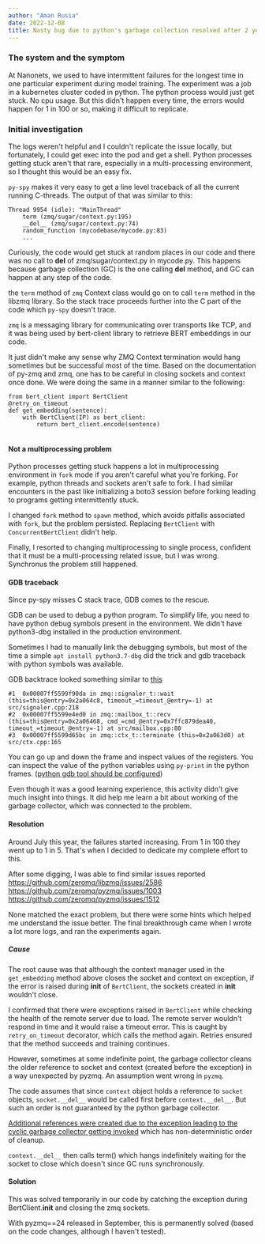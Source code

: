 ```yaml
---
author: "Aman Rusia"
date: 2022-12-08
title: Nasty bug due to python's garbage collection resolved after 2 years
---
```


### The system and the symptom
At Nanonets, we used to have intermittent failures for the longest time in one particular experiment during model training. The experiment was a job in a kubernetes cluster coded in python. The python process would just get stuck. No cpu usage. But this didn't happen every time, the errors would happen for 1 in 100 or so, making it difficult to replicate.


### Initial investigation
The logs weren't helpful and I couldn't replicate the issue locally, but fortunately, I could get exec into the pod and get a shell. Python processes getting stuck aren't that rare, especially in a multi-processing environment, so I thought this would be an easy fix.

`py-spy` makes it very easy to get a line level traceback of all the current running C-threads. The output of that was similar to this:
```
Thread 9954 (idle): "MainThread"
    term (zmq/sugar/context.py:195)
    __del__ (zmq/sugar/context.py:74)
    random_function (mycodebase/mycode.py:83)
    ...
```
Curiously, the code would get stuck at random places in our code and there was no call to __del__ of zmq/sugar/context.py in mycode.py. This happens because garbage collection (GC) is the one calling __del__ method, and GC can happen at any step of the code. 

the `term` method of `zmq` Context class would go on to call `term` method in the libzmq library. So the stack trace proceeds further into the C part of the code which `py-spy` doesn't trace.

`zmq` is a messaging library for communicating over transports like TCP, and it was being used by bert-client library to retrieve BERT embeddings in our code.

It just didn't make any sense why ZMQ Context termination would hang sometimes but be successful most of the time. Based on the documentation of py-zmq and zmq, one has to be careful in closing sockets and context once done. We were doing the same in a manner similar to the following:
```
from bert_client import BertClient
@retry_on_timeout
def get_embedding(sentence):
    with BertClient(IP) as bert_client:
        return bert_client.encode(sentence)
        
```

#### Not a multiprocessing problem
Python processes getting stuck happens a lot in multiprocessing environment in `fork` mode if you aren't careful what you're forking. For example, python threads and sockets aren't safe to fork. I had similar encounters in the past like initializing a boto3 session before forking leading to programs getting intermittently stuck.

I changed `fork` method to `spawn` method, which avoids pitfalls associated with `fork`, but the problem persisted. Replacing `BertClient` with `ConcurrentBertClient` didn't help.

Finally, I resorted to changing multiprocessing to single process, confident that it must be a multi-processing related issue, but I was wrong. Synchronus the problem still happened.

#### GDB traceback

Since py-spy misses C stack trace, GDB comes to the rescue.

GDB can be used to debug a python program. To simplify life, you need to have python debug symbols present in the environment. We didn't have python3-dbg installed in the production environment.

Sometimes I had to manually link the debugging symbols, but most of the time a simple `apt install python3.7-dbg` did the trick and gdb traceback with python symbols was available.

GDB backtrace looked something similar to [this](https://github.com/zeromq/pyzmq/issues/1003)
```#0  0x00007ff5627ea84d in poll () from /lib/x86_64-linux-gnu/libc.so.6
#1  0x00007ff5599f90da in zmq::signaler_t::wait (this=this@entry=0x2a064c8, timeout_=timeout_@entry=-1) at src/signaler.cpp:218
#2  0x00007ff5599e4ed0 in zmq::mailbox_t::recv (this=this@entry=0x2a06468, cmd_=cmd_@entry=0x7ffc879dea40, timeout_=timeout_@entry=-1) at src/mailbox.cpp:80
#3  0x00007ff5599d65bc in zmq::ctx_t::terminate (this=0x2a063d0) at src/ctx.cpp:165
```

You can go up and down the frame and inspect values of the registers. You can inspect the value of the python variables using `py-print` in the python frames. ([python gdb tool should be configured](https://devguide.python.org/advanced-tools/gdb/))

Even though it was a good learning experience, this activity didn't give much insight into things. It did help me learn a bit about working of the garbage collector, which was connected to the problem.

#### Resolution
Around July this year, the failures started increasing. From 1 in 100 they went up to 1 in 5. That's when I decided to dedicate my complete effort to this.

After some digging, I was able to find similar issues reported
https://github.com/zeromq/libzmq/issues/2586
https://github.com/zeromq/pyzmq/issues/1003
https://github.com/zeromq/pyzmq/issues/1512

None matched the exact problem, but there were some hints which helped me understand the issue better. The final breakthrough came when I wrote a lot more logs, and ran the experiments again.


##### Cause
The root cause was that although the context manager used in the `get_embedding` method above closes the socket and context on exception, if the error is raised during __init__ of `BertClient`, the sockets created in __init__ wouldn't close.

I confirmed that there were exceptions raised in `BertClient` while checking the health of the remote server due to load. The remote server wouldn't respond in time and it would raise a timeout error. This is caught by `retry_on_timeout` decorator, which calls the method again. Retries ensured that the method succeeds and training continues.

However, sometimes at some indefinite point, the garbage collector cleans the older reference to socket and context (created before the exception) in a way unexpected by pyzmq. An assumption went wrong in `pyzmq`.

The code assumes that since `context` object holds a reference to `socket` objects, `socket.__del__` would be called first before `context.__del__`. But such an order is not guaranteed by the python garbage collector.

[Additional references were created due to the exception leading to the cyclic garbage collector getting invoked](https://docs.python.org/dev/reference/datamodel.html#object.__del__) which has non-deterministic order of cleanup. 

`context.__del__` then calls term() which hangs indefinitely waiting for the socket to close which doesn't since GC runs synchronously. 

#### Solution
This was solved temporarily in our code by catching the exception during BertClient.__init__ and closing the zmq sockets.

With pyzmq==24 released in September, this is permanently solved (based on the code changes, although I haven't tested).